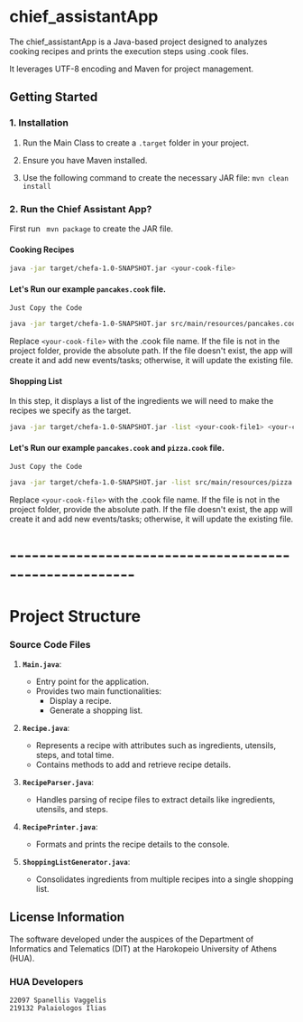 chief_assistantApp
===========

The chief_assistantApp is a Java-based project designed to analyzes cooking recipes and prints the execution steps using .cook files.

It leverages UTF-8 encoding and Maven for project management.

Getting Started
---------------

### 1. Installation

1.  Run the Main Class to create a `.target` folder in your project.

2.  Ensure you have Maven installed.

3.  Use the following command to create the necessary JAR file: `mvn clean install`


### 2. Run the Chief Assistant App?
First run ` mvn package` to create the JAR file.
#### Cooking Recipes

```bash
java -jar target/chefa-1.0-SNAPSHOT.jar <your-cook-file>
```

#### Let's Run our example `pancakes.cook` file.
`Just Copy the Code`
```bash
java -jar target/chefa-1.0-SNAPSHOT.jar src/main/resources/pancakes.cook
```
Replace `<your-cook-file>` with the .cook file name. If the file is not in the project folder, provide the absolute path. If the file doesn't exist, the app will create it and add new events/tasks; otherwise, it will update the existing file.

#### Shopping List
In this step, it displays a list of the ingredients we will need to make the recipes we specify as the target.
```bash 
java -jar target/chefa-1.0-SNAPSHOT.jar -list <your-cook-file1> <your-cook-file2> ...
```
#### Let's Run our example `pancakes.cook` and `pizza.cook` file.
`Just Copy the Code`
```bash
java -jar target/chefa-1.0-SNAPSHOT.jar -list src/main/resources/pizza.cook src/main/resources/pancakes.cook
```
Replace `<your-cook-file>` with the .cook file name. If the file is not in the project folder, provide the absolute path. If the file doesn't exist, the app will create it and add new events/tasks; otherwise, it will update the existing file.


# -------------------------------------------------------



# Project Structure

### Source Code Files

1. **`Main.java`**:

    - Entry point for the application.
    - Provides two main functionalities:
        - Display a recipe.
        - Generate a shopping list.

2. **`Recipe.java`**:

    - Represents a recipe with attributes such as ingredients, utensils, steps, and total time.
    - Contains methods to add and retrieve recipe details.

3. **`RecipeParser.java`**:

    - Handles parsing of recipe files to extract details like ingredients, utensils, and steps.

4. **`RecipePrinter.java`**:

    - Formats and prints the recipe details to the console.

5. **`ShoppingListGenerator.java`**:

    - Consolidates ingredients from multiple recipes into a single shopping list.
   


License Information
-------------------

The software developed under the auspices of the Department of Informatics and Telematics (DIT) at the Harokopeio University of Athens (HUA).

### HUA Developers
```
22097 Spanellis Vaggelis
219132 Palaiologos Ilias
```